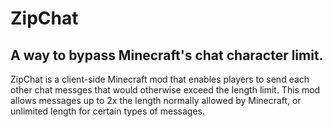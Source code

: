 # ZipChat
## A way to bypass Minecraft's chat character limit.

ZipChat is a client-side Minecraft mod that enables players to send each other chat messges that would otherwise exceed the length limit. This mod allows messages up to 2x the length normally allowed by Minecraft, or unlimited length for certain types of messages.
